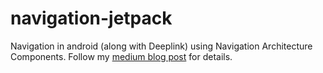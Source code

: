 # navigation-jetpack

Navigation in android (along with Deeplink) using Navigation Architecture Components.
Follow my [medium blog post](https://blog.yipl.com.np/getting-started-with-navigation-architecture-components-f8d4a4689d59) for details.
